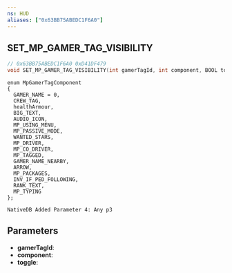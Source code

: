 ```yaml
---
ns: HUD
aliases: ["0x63BB75ABEDC1F6A0"]
---
```

## SET_MP_GAMER_TAG_VISIBILITY

```c
// 0x63BB75ABEDC1F6A0 0xD41DF479
void SET_MP_GAMER_TAG_VISIBILITY(int gamerTagId, int component, BOOL toggle);
```

```
enum MpGamerTagComponent  
{  
  GAMER_NAME = 0,  
  CREW_TAG,  
  healthArmour,  
  BIG_TEXT,  
  AUDIO_ICON,  
  MP_USING_MENU,  
  MP_PASSIVE_MODE,  
  WANTED_STARS,  
  MP_DRIVER,  
  MP_CO_DRIVER,  
  MP_TAGGED,  
  GAMER_NAME_NEARBY,  
  ARROW,  
  MP_PACKAGES,  
  INV_IF_PED_FOLLOWING,  
  RANK_TEXT,  
  MP_TYPING  
};  
```

```
NativeDB Added Parameter 4: Any p3
```

## Parameters
* **gamerTagId**: 
* **component**: 
* **toggle**: 

